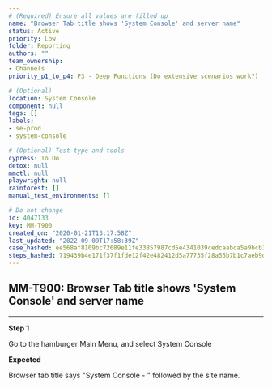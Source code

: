 ```yaml
---
# (Required) Ensure all values are filled up
name: "Browser Tab title shows 'System Console' and server name"
status: Active
priority: Low
folder: Reporting
authors: ""
team_ownership: 
- Channels
priority_p1_to_p4: P3 - Deep Functions (Do extensive scenarios work?)

# (Optional)
location: System Console
component: null
tags: []
labels: 
- se-prod
- system-console

# (Optional) Test type and tools
cypress: To Do
detox: null
mmctl: null
playwright: null
rainforest: []
manual_test_environments: []

# Do not change
id: 4047133
key: MM-T900
created_on: "2020-01-21T13:17:58Z"
last_updated: "2022-09-09T17:58:39Z"
case_hashed: ee568af8109bc72689e11fe33857987cd5e4341039cedcaabca5a9bcb3686f7baa35e20632767d175b53a14bd9d16717
steps_hashed: 719439b4e171f37f1fde12f42e482412d5a77735f28a55b7b1c7aeb9d64bbf0e0cb15924daefc7fdda723d35ab316571
---
```


<!-- (Auto-generated) Based on frontmatter's "key" and "name" -->

## MM-T900: Browser Tab title shows 'System Console' and server name

---

**Step 1**

Go to the hamburger Main Menu, and select System Console

**Expected**

Browser tab title says "System Console - " followed by the site name.
